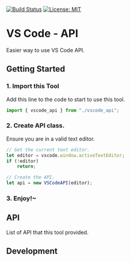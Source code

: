 [![Build Status](https://travis-ci.com/jcs090218/vscode_api.svg?branch=master)](https://travis-ci.com/jcs090218/vscode_api)
[![License: MIT](https://img.shields.io/badge/License-MIT-yellow.svg)](https://opensource.org/licenses/MIT)


# VS Code - API

Easier way to use VS Code API.


## Getting Started
### 1. Import this Tool
Add this line to the code to start to use this tool.
```ts
import { vscode_api } from "./vscode_api";
```

### 2. Create API class.
Ensure you are in a valid text editor.
```ts
// Get the current text editor.
let editor = vscode.window.activeTextEditor;
if (!editor)
    return;

// Create the API.
let api = new VSCodeAPI(editor);
```

### 3. Enjoy!~


## API
List of API that this tool provided.


## Development

